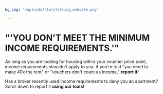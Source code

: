 ```yaml
---
bg_img: "/uploads/storytelling_website.png"

---
```

# "'YOU DON'T MEET THE MINIMUM INCOME REQUIREMENTS.'"

As long as you are looking for housing within your voucher price point, income requirements shouldn't apply to you. If you're told "you need to make 40x the rent" or "vouchers don't count as income," **report it!**

Has a broker recently used income requirements to deny you an apartment? Scroll down to report it **using our tools!**